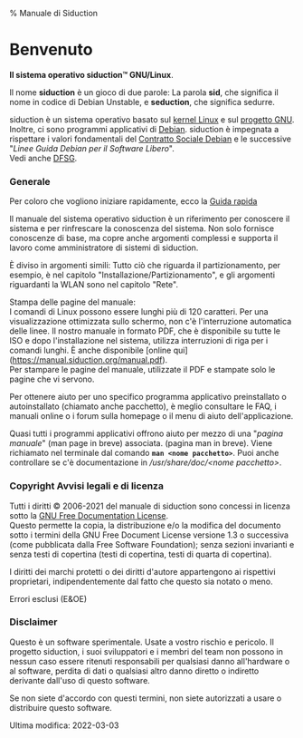 % Manuale di Siduction

# Benvenuto

**Il sistema operativo siduction™ GNU/Linux**.

Il nome **siduction** è un gioco di due parole: La parola **sid**, che significa il nome in codice di Debian Unstable, e **seduction**, che significa sedurre.

siduction è un sistema operativo basato sul [kernel Linux](https://kernel.org) e sul [progetto GNU](https://gnu.org). Inoltre, ci sono programmi applicativi di [Debian](https://debian.org). siduction è impegnata a rispettare i valori fondamentali del [Contratto Sociale Debian](https://www.debian.org/social_contract.it.html) e le successive "*Linee Guida Debian per il Software Libero*".  
Vedi anche [DFSG](https://it.wikipedia.org/wiki/Debian_Free_Software_Guidelines).

### Generale

Per coloro che vogliono iniziare rapidamente, ecco la [Guida rapida](0100-wel-quickstart_it.md#siduction-short-guide)

Il manuale del sistema operativo siduction è un riferimento per conoscere il sistema e per rinfrescare la conoscenza del sistema. Non solo fornisce conoscenze di base, ma copre anche argomenti complessi e supporta il lavoro come amministratore di sistemi di siduction.

È diviso in argomenti simili: Tutto ciò che riguarda il partizionamento, per esempio, è nel capitolo "Installazione/Partizionamento", e gli argomenti riguardanti la WLAN sono nel capitolo "Rete".

Stampa delle pagine del manuale:  
I comandi di Linux possono essere lunghi più di 120 caratteri. Per una visualizzazione ottimizzata sullo schermo, non c'è l'interruzione automatica delle linee. Il nostro manuale in formato PDF, che è disponibile su tutte le ISO e dopo l'installazione nel sistema, utilizza interruzioni di riga per i comandi lunghi. È anche disponibile [online qui] (https://manual.siduction.org/manual.pdf).  
Per stampare le pagine del manuale, utilizzate il PDF e stampate solo le pagine che vi servono.

Per ottenere aiuto per uno specifico programma applicativo preinstallato o autoinstallato (chiamato anche pacchetto), è meglio consultare le FAQ, i manuali online o i forum sulla homepage o il menu di aiuto dell'applicazione.

Quasi tutti i programmi applicativi offrono aiuto per mezzo di una "*pagina manuale*" (man page in breve) associata. (pagina man in breve). Viene richiamato nel terminale dal comando **`man <nome pacchetto>`**. Puoi anche controllare se c'è documentazione in */usr/share/doc/\<nome pacchetto\>*.

### Copyright Avvisi legali e di licenza

Tutti i diritti © 2006-2021 del manuale di siduction sono concessi in licenza sotto la [GNU Free Documentation License](https://gnu.org/licenses/fdl.txt).  
Questo permette la copia, la distribuzione e/o la modifica del documento sotto i termini della GNU Free Document License versione 1.3 o successiva (come pubblicata dalla Free Software Foundation); senza sezioni invarianti e senza testi di copertina (testi di copertina, testi di quarta di copertina).

I diritti dei marchi protetti o dei diritti d'autore appartengono ai rispettivi proprietari, indipendentemente dal fatto che questo sia notato o meno.

Errori esclusi (E&OE) 

### Disclaimer

Questo è un software sperimentale. Usate a vostro rischio e pericolo. Il progetto siduction, i suoi sviluppatori e i membri del team non possono in nessun caso essere ritenuti responsabili per qualsiasi danno all'hardware o al software, perdita di dati o qualsiasi altro danno diretto o indiretto derivante dall'uso di questo software.

Se non siete d'accordo con questi termini, non siete autorizzati a usare o distribuire questo software.

<div id="rev">Ultima modifica: 2022-03-03</div>
